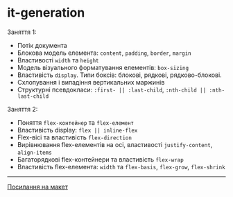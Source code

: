 # it-generation

Заняття 1:

- Потік документа
- Блокова модель елемента: `content`, `padding`, `border`, `margin`
- Властивості `width` та `height`
- Модель візуального форматування елементів: `box-sizing`
- Властивість `display`. Типи боксів: блокові, рядкові, рядково-блокові.
- Схлопування і випадіння вертикальних маржинів
- Структурні псевдокласи: `:first- || :last-сhild`, `:nth-child || :nth-last-child`

Заняття 2:

- Поняття `flex-контейнер` та `flex-елемент`
- Властивість display: `flex || inline-flex`
- Flex-вісі та властивість `flex-direction`
- Вирівнювання flex-елементів на осі, властивості `justify-content`, `align-items`
- Багаторядкові flex-контейнери та властивість `flex-wrap`
- Властивість flex-елемента: `width` та `flex-basis`, `flex-grow`, `flex-shrink`

---

[Посилання на макет](<https://www.figma.com/file/gTrdKERu067LHmnhwvBqyl/Barbershop-(EN)?node-id=0%3A1>)
